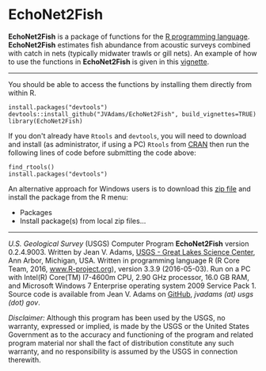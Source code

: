 EchoNet2Fish
============

**EchoNet2Fish** is a package of functions for the [R programming language](http://www.r-project.org/).  **EchoNet2Fish** estimates fish abundance from acoustic surveys combined with catch in nets (typically midwater trawls or gill nets).
An example of how to use the functions in **EchoNet2Fish** is given in this [vignette](https://rawgit.com/JVAdams/EchoNet2Fish/master/vignettes/Intro.html).

- - -

You should be able to access the functions by installing them directly from within R.

    install.packages("devtools")
    devtools::install_github("JVAdams/EchoNet2Fish", build_vignettes=TRUE)
    library(EchoNet2Fish)

If you don't already have `Rtools` and `devtools`, you will need to download and install (as administrator, if using a PC) `Rtools` from [CRAN](http://cran.r-project.org/bin/windows/Rtools/) then run the following lines of code before submitting the code above:

    find_rtools()
    install.packages("devtools")

An alternative approach for Windows users is to download this [zip file](https://github.com/JVAdams/EchoNet2Fish/raw/master/) and install the package from the R menu:
- Packages
- Install package(s) from local zip files...
	
- - -

_U.S. Geological Survey_ (USGS) Computer Program **EchoNet2Fish** version 0.2.4.9003. 
Written by Jean V. Adams, [USGS - Great Lakes Science Center](http://www.glsc.usgs.gov/), Ann Arbor, Michigan, USA. 
Written in programming language R (R Core Team, 2016, www.R-project.org), version 3.3.9 (2016-05-03). 
Run on a PC with Intel(R) Core(TM) I7-4600m CPU, 2.90 GHz processor, 16.0 GB RAM, and Microsoft Windows 7 Enterprise operating system 2009 Service Pack 1. 
Source code is available from Jean V. Adams on [GitHub](https://github.com/JVAdams/EchoNet2Fish), _jvadams (at) usgs (dot) gov_.

_Disclaimer:_ Although this program has been used by the USGS, no warranty, expressed or implied, is made by the USGS or the United States Government as to the accuracy and functioning of the program and related program material nor shall the fact of distribution constitute any such warranty, and no responsibility is assumed by the USGS in connection therewith.
